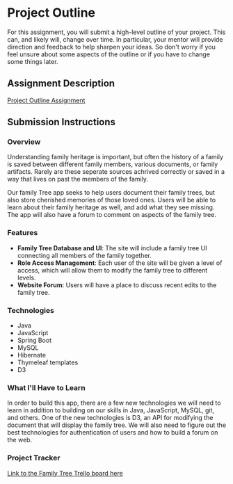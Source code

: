 # Project Outline
For this assignment, you will submit a high-level outline of your project. This can, and likely will, change over time. In particular, your mentor will provide direction and feedback to help sharpen your ideas. So don't worry if you feel unsure about some aspects of the outline or if you have to change some things later.

## Assignment Description
[Project Outline Assignment](https://education.launchcode.org/liftoff/modules/assignments/project-outline)

## Submission Instructions

### Overview
Understanding family heritage is important, but often the history of a family is saved between different family members, various documents, or family artifacts. Rarely are these seperate sources achrived correctly or saved in a way that lives on past the members of the family. 

Our family Tree app seeks to help users document their family trees, but also store cherished memories of those loved ones. Users will be able to learn about their family heritage as well, and add what they see missing. The app will also have a forum to comment on aspects of the family tree.

### Features
- **Family Tree Database and UI**: The site will include a family tree UI connecting all members of the family together.
- **Role Access Management**: Each user of the site will be given a level of access, which will allow them to modify the family tree to different levels.
- **Website Forum**: Users will have a place to discuss recent edits to the family tree.

### Technologies
- Java
- JavaScript
- Spring Boot
- MySQL
- Hibernate
- Thymeleaf templates
- D3

### What I'll Have to Learn
In order to build this app, there are a few new technologies we will need to learn in addition to building on our skills in Java, JavaScript, MySQL, git, and others. One of the new technologies is D3, an API for modifying the document that will display the family tree. We will also need to figure out the best technologies for authentication of users and how to build a forum on the web.

### Project Tracker
[Link to the Family Tree Trello board here](https://trello.com/invite/b/4YeLWqGq/ATTI1b74ecab932970eb856649da25d1104653993F90/family-tree)
